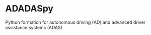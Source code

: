 # ADADASpy
Python formation for autonomous driving (AD) and advanced driver assistance systems (ADAS)
